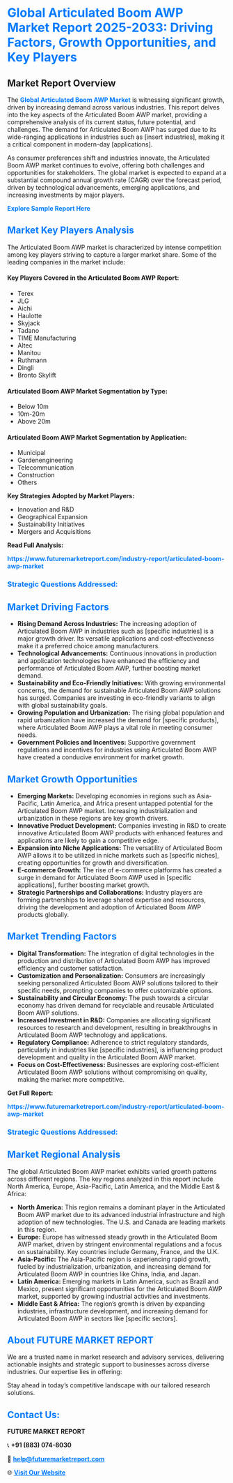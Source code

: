 <h1 style="color: #007BFF;">Global Articulated Boom AWP Market Report 2025-2033: Driving Factors, Growth Opportunities, and Key Players</h1>

<section id="overview">
<h2>Market Report Overview</h2>
<p>The <a href="https://www.futuremarketreport.com/industry-report/articulated-boom-awp-market" style="color: #007BFF; text-decoration: none;"><strong>Global Articulated Boom AWP Market</strong></a> is witnessing significant growth, driven by increasing demand across various industries. This report delves into the key aspects of the Articulated Boom AWP market, providing a comprehensive analysis of its current status, future potential, and challenges. The demand for Articulated Boom AWP has surged due to its wide-ranging applications in industries such as [insert industries], making it a critical component in modern-day [applications].</p>
<p>As consumer preferences shift and industries innovate, the Articulated Boom AWP market continues to evolve, offering both challenges and opportunities for stakeholders. The global market is expected to expand at a substantial compound annual growth rate (CAGR) over the forecast period, driven by technological advancements, emerging applications, and increasing investments by major players.</p>
</section>

<section id="overview">
<p><a href="https://www.futuremarketreport.com/request-sample/reportId=42510" style="color: #007BFF; text-decoration: none;"><strong>Explore Sample Report Here</strong></a></p>
</section>

<section id="key-players">
<h2 style="color: #007BFF;">Market Key Players Analysis</h2>
<p>The Articulated Boom AWP market is characterized by intense competition among key players striving to capture a larger market share. Some of the leading companies in the market include:</p>
<h4>Key Players Covered in the Articulated Boom AWP Report:</h4>
<ul><li>Terex</li><li>JLG</li><li>Aichi</li><li>Haulotte</li><li>Skyjack</li><li>Tadano</li><li>TIME Manufacturing</li><li>Altec</li><li>Manitou</li><li>Ruthmann</li><li>Dingli</li><li>Bronto Skylift</li></ul>
<h4>Articulated Boom AWP Market Segmentation by Type:</h4>
<ul><li>Below 10m</li><li>10m-20m</li><li>Above 20m</li></ul>

<h4>Articulated Boom AWP Market Segmentation by Application:</h4>
<ul><li>Municipal</li><li>Gardenengineering</li><li>Telecommunication</li><li>Construction</li><li>Others</li></ul>
<p><strong>Key Strategies Adopted by Market Players:</strong></p>
<ul>
<li>Innovation and R&D</li>
<li>Geographical Expansion</li>
<li>Sustainability Initiatives</li>
<li>Mergers and Acquisitions</li>
</ul>
</section>

<section>
<p><strong>Read Full Analysis: </strong></p><a href="https://www.futuremarketreport.com/industry-report/articulated-boom-awp-market" style="color: #007BFF; text-decoration: none;"><strong>https://www.futuremarketreport.com/industry-report/articulated-boom-awp-market</strong></a>
<h3 style="color: #007BFF;">Strategic Questions Addressed:</h3>
</section>

<section id="driving-factors">
<h2 style="color: #007BFF;">Market Driving Factors</h2>
<ul>
<li><strong>Rising Demand Across Industries:</strong> The increasing adoption of Articulated Boom AWP in industries such as [specific industries] is a major growth driver. Its versatile applications and cost-effectiveness make it a preferred choice among manufacturers.</li>
<li><strong>Technological Advancements:</strong> Continuous innovations in production and application technologies have enhanced the efficiency and performance of Articulated Boom AWP, further boosting market demand.</li>
<li><strong>Sustainability and Eco-Friendly Initiatives:</strong> With growing environmental concerns, the demand for sustainable Articulated Boom AWP solutions has surged. Companies are investing in eco-friendly variants to align with global sustainability goals.</li>
<li><strong>Growing Population and Urbanization:</strong> The rising global population and rapid urbanization have increased the demand for [specific products], where Articulated Boom AWP plays a vital role in meeting consumer needs.</li>
<li><strong>Government Policies and Incentives:</strong> Supportive government regulations and incentives for industries using Articulated Boom AWP have created a conducive environment for market growth.</li>
</ul>
</section>

<section id="growth-opportunities">
<h2 style="color: #007BFF;">Market Growth Opportunities</h2>
<ul>
<li><strong>Emerging Markets:</strong> Developing economies in regions such as Asia-Pacific, Latin America, and Africa present untapped potential for the Articulated Boom AWP market. Increasing industrialization and urbanization in these regions are key growth drivers.</li>
<li><strong>Innovative Product Development:</strong> Companies investing in R&D to create innovative Articulated Boom AWP products with enhanced features and applications are likely to gain a competitive edge.</li>
<li><strong>Expansion into Niche Applications:</strong> The versatility of Articulated Boom AWP allows it to be utilized in niche markets such as [specific niches], creating opportunities for growth and diversification.</li>
<li><strong>E-commerce Growth:</strong> The rise of e-commerce platforms has created a surge in demand for Articulated Boom AWP used in [specific applications], further boosting market growth.</li>
<li><strong>Strategic Partnerships and Collaborations:</strong> Industry players are forming partnerships to leverage shared expertise and resources, driving the development and adoption of Articulated Boom AWP products globally.</li>
</ul>
</section>

<section id="trending-factors">
<h2 style="color: #007BFF;">Market Trending Factors</h2>
<ul>
<li><strong>Digital Transformation:</strong> The integration of digital technologies in the production and distribution of Articulated Boom AWP has improved efficiency and customer satisfaction.</li>
<li><strong>Customization and Personalization:</strong> Consumers are increasingly seeking personalized Articulated Boom AWP solutions tailored to their specific needs, prompting companies to offer customizable options.</li>
<li><strong>Sustainability and Circular Economy:</strong> The push towards a circular economy has driven demand for recyclable and reusable Articulated Boom AWP solutions.</li>
<li><strong>Increased Investment in R&D:</strong> Companies are allocating significant resources to research and development, resulting in breakthroughs in Articulated Boom AWP technology and applications.</li>
<li><strong>Regulatory Compliance:</strong> Adherence to strict regulatory standards, particularly in industries like [specific industries], is influencing product development and quality in the Articulated Boom AWP market.</li>
<li><strong>Focus on Cost-Effectiveness:</strong> Businesses are exploring cost-efficient Articulated Boom AWP solutions without compromising on quality, making the market more competitive.</li>
</ul>
</section>

<section>
<p><strong>Get Full Report: </strong></p><a href="https://www.futuremarketreport.com/industry-report/articulated-boom-awp-market" style="color: #007BFF; text-decoration: none;"><strong>https://www.futuremarketreport.com/industry-report/articulated-boom-awp-market</strong></a>
<h3 style="color: #007BFF;">Strategic Questions Addressed:</h3>
</section>


<section id="regional-analysis">
<h2 style="color: #007BFF;">Market Regional Analysis</h2>
<p>The global Articulated Boom AWP market exhibits varied growth patterns across different regions. The key regions analyzed in this report include North America, Europe, Asia-Pacific, Latin America, and the Middle East & Africa:</p>
<ul>
<li><strong>North America:</strong> This region remains a dominant player in the Articulated Boom AWP market due to its advanced industrial infrastructure and high adoption of new technologies. The U.S. and Canada are leading markets in this region.</li>
<li><strong>Europe:</strong> Europe has witnessed steady growth in the Articulated Boom AWP market, driven by stringent environmental regulations and a focus on sustainability. Key countries include Germany, France, and the U.K.</li>
<li><strong>Asia-Pacific:</strong> The Asia-Pacific region is experiencing rapid growth, fueled by industrialization, urbanization, and increasing demand for Articulated Boom AWP in countries like China, India, and Japan.</li>
<li><strong>Latin America:</strong> Emerging markets in Latin America, such as Brazil and Mexico, present significant opportunities for the Articulated Boom AWP market, supported by growing industrial activities and investments.</li>
<li><strong>Middle East & Africa:</strong> The region’s growth is driven by expanding industries, infrastructure development, and increasing demand for Articulated Boom AWP in sectors like [specific sectors].</li>
</ul>
</section>

<footer>
<h2 style="color: #007BFF;">About FUTURE MARKET REPORT</h2>
<p>We are a trusted name in market research and advisory services, delivering actionable insights and strategic support to businesses across diverse industries. Our expertise lies in offering:</p>

<p>Stay ahead in today’s competitive landscape with our tailored research solutions.</p>

<h2 style="color: #007BFF;">Contact Us:</h2>
<p><strong>FUTURE MARKET REPORT</strong></p>
<p>📞 <strong>+91 (883) 074-8030</strong></p>
<p>📧 <strong><a href="mailto:help@futuremarketreport.com" style="color: #007BFF;">help@futuremarketreport.com</a></strong></p>
<p>🌐 <strong><a href="https://www.futuremarketreport.com/" style="color: #007BFF;">Visit Our Website</a></strong></p>
</footer>